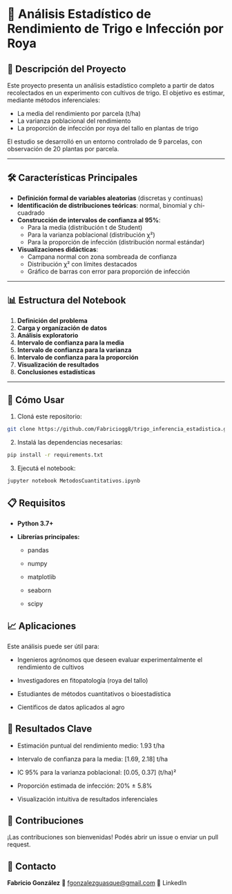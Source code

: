 # 🌾 Análisis Estadístico de Rendimiento de Trigo e Infección por Roya

## 📌 Descripción del Proyecto

Este proyecto presenta un análisis estadístico completo a partir de datos recolectados en un experimento con cultivos de trigo. El objetivo es estimar, mediante métodos inferenciales:

- La media del rendimiento por parcela (t/ha)
- La varianza poblacional del rendimiento
- La proporción de infección por roya del tallo en plantas de trigo

El estudio se desarrolló en un entorno controlado de 9 parcelas, con observación de 20 plantas por parcela.

---

## 🛠️ Características Principales

- **Definición formal de variables aleatorias** (discretas y continuas)
- **Identificación de distribuciones teóricas**: normal, binomial y chi-cuadrado
- **Construcción de intervalos de confianza al 95%**:
  - Para la media (distribución t de Student)
  - Para la varianza poblacional (distribución χ²)
  - Para la proporción de infección (distribución normal estándar)
- **Visualizaciones didácticas**:
  - Campana normal con zona sombreada de confianza
  - Distribución χ² con límites destacados
  - Gráfico de barras con error para proporción de infección

---

## 📊 Estructura del Notebook

1. **Definición del problema**
2. **Carga y organización de datos**
3. **Análisis exploratorio**
4. **Intervalo de confianza para la media**
5. **Intervalo de confianza para la varianza**
6. **Intervalo de confianza para la proporción**
7. **Visualización de resultados**
8. **Conclusiones estadísticas**

---

## 🚀 Cómo Usar

1. Cloná este repositorio:

```bash
git clone https://github.com/Fabriciogg8/trigo_inferencia_estadistica.git
```

2. Instalá las dependencias necesarias:

```bash
pip install -r requirements.txt
```

3. Ejecutá el notebook:

```bash
jupyter notebook MetodosCuantitativos.ipynb
```

## 📋 Requisitos
* **Python 3.7+**
* **Librerías principales:**

    * pandas

    * numpy

    * matplotlib

    * seaborn

    * scipy

## 📈 Aplicaciones
Este análisis puede ser útil para:

* Ingenieros agrónomos que deseen evaluar experimentalmente el rendimiento de cultivos

* Investigadores en fitopatología (roya del tallo)

* Estudiantes de métodos cuantitativos o bioestadística

* Científicos de datos aplicados al agro

## 🎯 Resultados Clave
* Estimación puntual del rendimiento medio: 1.93 t/ha

* Intervalo de confianza para la media: [1.69, 2.18] t/ha

* IC 95% para la varianza poblacional: [0.05, 0.37] (t/ha)²

* Proporción estimada de infección: 20% ± 5.8%

* Visualización intuitiva de resultados inferenciales

## 🤝 Contribuciones
¡Las contribuciones son bienvenidas! Podés abrir un issue o enviar un pull request.

## 📧 Contacto
**Fabricio González**
📧 fgonzalezguasque@gmail.com
🔗 LinkedIn